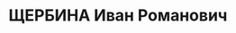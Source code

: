 ---
title: ЩЕРБИНА Иван Романович
description: "Род. 1899, член ВКП(б) с 1920, батальонный комиссар, зам. нач. политотдела\
  \ 71 СД СибВО. \n Арестован 16.05.1937 \n  ВКВС - 10.06.1938, ВМН. Расстрелян 10.06.1938,\
  \ Новосибирск. Реабилитирован 05.11.1957"
---
